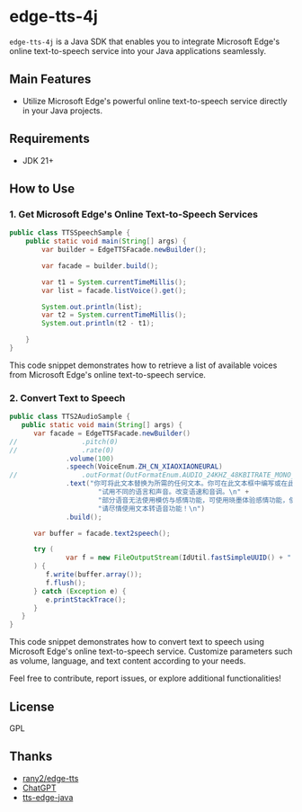 
# edge-tts-4j

`edge-tts-4j` is a Java SDK that enables you to integrate Microsoft Edge's online text-to-speech service into your Java applications seamlessly.

## Main Features

-   Utilize Microsoft Edge's powerful online text-to-speech service directly in your Java projects.

## Requirements
- JDK 21+
## How to Use

### 1. Get Microsoft Edge's Online Text-to-Speech Services

```java
public class TTSSpeechSample {
    public static void main(String[] args) {
        var builder = EdgeTTSFacade.newBuilder();

        var facade = builder.build();

        var t1 = System.currentTimeMillis();
        var list = facade.listVoice().get();

        System.out.println(list);
        var t2 = System.currentTimeMillis();
        System.out.println(t2 - t1);

    }
}

```
This code snippet demonstrates how to retrieve a list of available voices from Microsoft Edge's online text-to-speech service.

### 2. Convert Text to Speech

```java
public class TTS2AudioSample {
   public static void main(String[] args) {
      var facade = EdgeTTSFacade.newBuilder()
//                .pitch(0)
//                .rate(0)
              .volume(100)
              .speech(VoiceEnum.ZH_CN_XIAOXIAONEURAL)
//                .outFormat(OutFormatEnum.AUDIO_24KHZ_48KBITRATE_MONO_MP3)
              .text("你可将此文本替换为所需的任何文本。你可在此文本框中编写或在此处粘贴你自己的文本。\n" +
                      "试用不同的语言和声音。改变语速和音调。\n" +
                      "部分语音无法使用模仿与感情功能，可使用晓墨体验感情功能，使用晓晓体验模仿功能。\n" +
                      "请尽情使用文本转语音功能！\n")
              .build();

      var buffer = facade.text2speech();

      try (
              var f = new FileOutputStream(IdUtil.fastSimpleUUID() + ".mp3")
      ) {
         f.write(buffer.array());
         f.flush();
      } catch (Exception e) {
         e.printStackTrace();
      }
   }
}
```
This code snippet demonstrates how to convert text to speech using Microsoft Edge's online text-to-speech service. Customize parameters such as volume, language, and text content according to your needs.

Feel free to contribute, report issues, or explore additional functionalities!
## License
GPL

## Thanks
- [rany2/edge-tts](https://github.com/rany2/edge-tts)
- [ChatGPT](https://chat.openai.com/)
- [tts-edge-java](https://github.com/WhiteMagic2014/tts-edge-java)